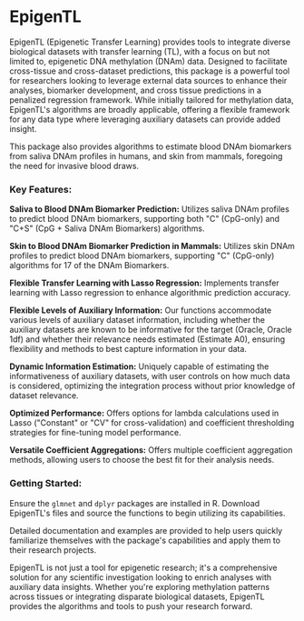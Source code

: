 # EpigenTL
EpigenTL (Epigenetic Transfer Learning) provides tools to integrate diverse biological datasets with transfer learning (TL), with a focus on but not limited to, epigenetic DNA methylation (DNAm) data. Designed to facilitate cross-tissue and cross-dataset predictions, this package is a powerful tool for researchers looking to leverage external data sources to enhance their analyses, biomarker development, and cross tissue predictions in a penalized regression framework. While initially tailored for methylation data, EpigenTL's algorithms are broadly applicable, offering a flexible framework for any data type where leveraging auxiliary datasets can provide added insight.

This package also provides algorithms to estimate blood DNAm biomarkers from saliva DNAm profiles in humans, and skin from mammals, foregoing the need for invasive blood draws. 

### Key Features:
**Saliva to Blood DNAm Biomarker Prediction:** Utilizes saliva DNAm profiles to predict blood DNAm biomarkers, supporting both "C" (CpG-only) and "C+S" (CpG + Saliva DNAm Biomarkers) algorithms.

**Skin to Blood DNAm Biomarker Prediction in Mammals:** Utilizes skin DNAm profiles to predict blood DNAm biomarkers, supporting "C" (CpG-only) algorithms for 17 of the DNAm Biomarkers.

**Flexible Transfer Learning with Lasso Regression:** Implements transfer learning with Lasso regression to enhance algorithmic prediction accuracy. 

**Flexible Levels of Auxiliary Information:** Our functions accommodate various levels of auxiliary dataset information, including whether the auxiliary datasets are known to be informative for the target (Oracle, Oracle 1df) and whether their relevance needs estimated (Estimate A0), ensuring flexibility and methods to best capture information in your data.

**Dynamic Information Estimation:** Uniquely capable of estimating the informativeness of auxiliary datasets, with user controls on how much data is considered, optimizing the integration process without prior knowledge of dataset relevance.

**Optimized Performance:** Offers options for lambda calculations used in Lasso ("Constant" or "CV" for cross-validation) and coefficient thresholding strategies for fine-tuning model performance.

**Versatile Coefficient Aggregations:** Offers multiple coefficient aggregation methods, allowing users to choose the best fit for their analysis needs.


### Getting Started:
Ensure the `glmnet` and `dplyr` packages are installed in R. Download EpigenTL's files and source the functions to begin utilizing its capabilities.

Detailed documentation and examples are provided to help users quickly familiarize themselves with the package's capabilities and apply them to their research projects. 

EpigenTL is not just a tool for epigenetic research; it's a comprehensive solution for any scientific investigation looking to enrich analyses with auxiliary data insights. Whether you're exploring methylation patterns across tissues or integrating disparate biological datasets, EpigenTL provides the algorithms and tools to push your research forward.
